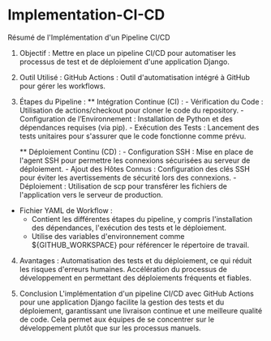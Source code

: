 # Implementation-CI-CD
Résumé de l'Implémentation d'un Pipeline CI/CD

1. Objectif :
  Mettre en place un pipeline CI/CD pour automatiser les processus de test et de déploiement d'une application Django.

2. Outil Utilisé :
  GitHub Actions : Outil d'automatisation intégré à GitHub pour gérer les workflows.

3. Étapes du Pipeline :
      ** Intégration Continue (CI) :
          - Vérification du Code : Utilisation de actions/checkout pour cloner le code du repository.
          - Configuration de l’Environnement : Installation de Python et des dépendances requises (via pip).
          - Exécution des Tests : Lancement des tests unitaires pour s'assurer que le code fonctionne comme prévu.
  
      ** Déploiement Continu (CD) :
        - Configuration SSH : Mise en place de l'agent SSH pour permettre les connexions sécurisées au serveur de déploiement.
        - Ajout des Hôtes Connus : Configuration des clés SSH pour éviter les avertissements de sécurité lors des connexions.
        - Déploiement : Utilisation de scp pour transférer les fichiers de l'application vers le serveur de production.

 * Fichier YAML de Workflow :
    - Contient les différentes étapes du pipeline, y compris l'installation des dépendances, l'exécution des tests et le déploiement.
    - Utilise des variables d'environnement comme ${GITHUB_WORKSPACE} pour référencer le répertoire de travail.

4. Avantages :
Automatisation des tests et du déploiement, ce qui réduit les risques d'erreurs humaines.
Accélération du processus de développement en permettant des déploiements fréquents et fiables.

5. Conclusion
L'implémentation d'un pipeline CI/CD avec GitHub Actions pour une application Django facilite la gestion des tests et du déploiement, garantissant une livraison continue et une meilleure qualité de code. Cela permet aux équipes de se concentrer sur le développement plutôt que sur les processus manuels.
